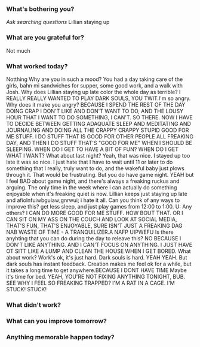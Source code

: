 ### What's bothering you?
_Ask searching questions_
Lillian staying up

### What are you grateful for?
Not much
### What worked today?
Notthing
Why are you in such a mood? You had a day taking care of the girls, bahn mi sandwiches for supper, some good work, and a walk with Josh. Why does Lillian staying up late color the whole day as terrible?
I REALLY REALLY WANTED TO PLAY DARK SOULS, YOU TWIT.I'm so angry.
Why does it make you angry?
BECAUSE I SPEND THE REST OF THE DAY DOING CRAP I DON'T LIKE AND DON'T WANT TO DO, AND THE LOUSY HOUR THAT I WANT TO DO SOMETHING, I CAN'T. SO THERE. NOW I HAVE TO DECIDE BETWEEN GETTING ADAQUATE SLEEP AND MEDITATING AND JOURNALING AND DOING ALL THE CRAPPY CRAPPY STUPID GOOD FOR ME STUFF. I DO STUFF THAT IS GOOD FOR OTHER PEOPLE ALL FREAKING DAY, AND THEN I DO STUFF THAT'S "GOOD FOR ME" WHEN I SHOULD BE SLEEPING. WHEN DO I GET TO HAVE A BIT OF FUN? WHEN DO I GET WHAT I WANT?
What about last night?
Yeah, that was nice. I stayed up too late it was so nice. I just hate that I have to wait until 11 or later to do something that I really, truly want to do, and the wakeful baby just plows through it.
That would be frustrating. But you do have game night.
YEAH but I feel BAD about game night, and there's always a freaking ruckus and arguing. The only time in the week where i can actually do something enjoyable when it's freaking quiet is now. Lillian keeps just staying up late and afiolnfuiwbguiaw;gnrwui; i hate it all.
Can you think of any ways to improve this?
get less sleep, and just play games from 12:00 to 1:00. U:
Any others?
I CAN DO MORE GOOD FOR ME STUFF. HOW BOUT THAT. OR I CAN SIT ON MY ASS ON THE COUCH AND LOOK AT SOCIAL MEDIA, THAT'S FUN, THAT'S ENJOYABLE, SURE ISN'T JUST A FREAKING DAG NAB WASTE OF TIME - A TRANQUILIZER.A NAFP UIPWEFU
Is there anyhting that you can do during the day to releave this?
NO BECAUSE I DON'T LIKE ANYTHING. AND I CAN'T FOCUS ON ANYTHING. I JUST HAVE OT SITT LIKE A LUMP AND CLEAN THE HOUSE WHEN I GET BORED.
What about work?
Work's ok, it's just hard. 
Dark souls is hard.
YEAH YEAH. But dark souls has instant feedback. Creation makes me feel ok for a while, but it takes a long time to get anywhere.BECAUSE I DONT HAVE TIME
Maybe it's time for bed.
YEAH, YOU'RE NOT FIXING ANYTHING TONIGHT, BUB. SEE WHY I FEEL SO FREAKING TRAPPED? I'M A RAT IN A CAGE. I'M STUCK! STUCK!

### What didn't work?

### What can you improve tomorrow?

### Anything memorable happen today?